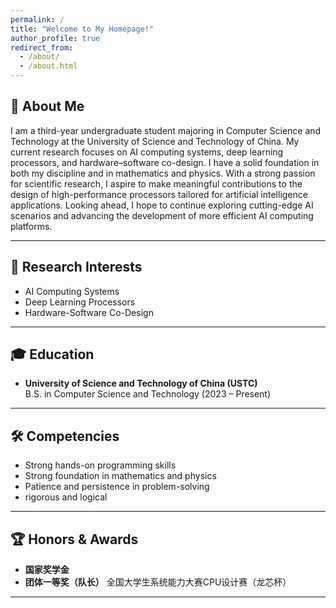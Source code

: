 ```yaml
---
permalink: /
title: "Welcome to My Homepage!"
author_profile: true
redirect_from: 
  - /about/
  - /about.html
---
```




## 👤 About Me
I am a third-year undergraduate student majoring in Computer Science and Technology at the University of Science and Technology of China. My current research focuses on AI computing systems, deep learning processors, and hardware–software co-design. I have a solid foundation in both my discipline and in mathematics and physics. With a strong passion for scientific research, I aspire to make meaningful contributions to the design of high-performance processors tailored for artificial intelligence applications. Looking ahead, I hope to continue exploring cutting-edge AI scenarios and advancing the development of more efficient AI computing platforms.

---

## 🔬 Research Interests
- AI Computing Systems  
- Deep Learning Processors  
- Hardware-Software Co-Design  

---

## 🎓 Education
- **University of Science and Technology of China (USTC)**  
  B.S. in Computer Science and Technology (2023 – Present)

---

## 🛠️ Competencies
- Strong hands-on programming skills
- Strong foundation in mathematics and physics
- Patience and persistence in problem-solving
- rigorous and logical 

---

## 🏆 Honors & Awards
- **国家奖学金**  
- **团体一等奖（队长）**  全国大学生系统能力大赛CPU设计赛（龙芯杯）

---